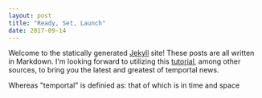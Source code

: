 ```yaml
---
layout: post
title: "Ready, Set, Launch"
date: 2017-09-14
---
```


Welcome to the statically generated [Jekyll](http://jekyllrb.com) site! These posts are all written in Markdown. I'm looking forward to utilizing this [tutorial](http://jmcglone.com/guides/github-pages/), among other sources, to bring you the latest and greatest of temportal news.

Whereas "temportal" is definied as: that of which is in time and space
